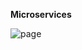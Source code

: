**Microservices**

![page](https://user-images.githubusercontent.com/96993446/206621891-dc463c29-b5a2-4812-a14e-1c1674a5fcb2.png)



